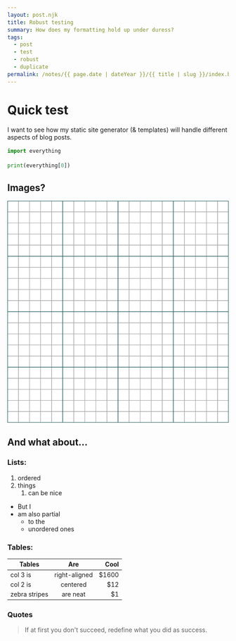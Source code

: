 ```yaml
---
layout: post.njk
title: Robust testing
summary: How does my formatting hold up under duress?
tags:
  - post
  - test
  - robust
  - duplicate
permalink: /notes/{{ page.date | dateYear }}/{{ title | slug }}/index.html
---
```


# Quick test

I want to see how my static site generator (& templates) will handle
different aspects of blog posts.

```py
import everything

print(everything[0])
```

## Images?

![](/img/Graph-paper.svg)

## And what about...


### Lists:

1. ordered
1. things
    1. can be nice

* But I
* am also partial
    * to the
    * unordered ones

### Tables:

| Tables        | Are           | Cool  |
| ------------- |:-------------:| -----:|
| col 3 is      | right-aligned | $1600 |
| col 2 is      | centered      |   $12 |
| zebra stripes | are neat      |    $1 |

### Quotes

> If at first you don't succeed, redefine what you did as success.
